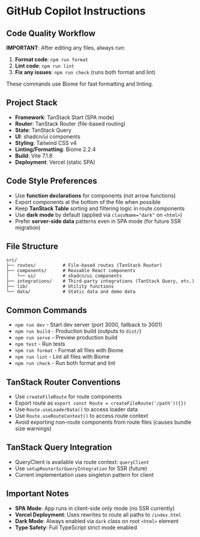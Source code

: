 # GitHub Copilot Instructions

## Code Quality Workflow

**IMPORTANT**: After editing any files, always run:

1. **Format code**: `npm run format`
2. **Lint code**: `npm run lint`
3. **Fix any issues**: `npm run check` (runs both format and lint)

These commands use Biome for fast formatting and linting.

## Project Stack

- **Framework**: TanStack Start (SPA mode)
- **Router**: TanStack Router (file-based routing)
- **State**: TanStack Query
- **UI**: shadcn/ui components
- **Styling**: Tailwind CSS v4
- **Linting/Formatting**: Biome 2.2.4
- **Build**: Vite 7.1.8
- **Deployment**: Vercel (static SPA)

## Code Style Preferences

- Use **function declarations** for components (not arrow functions)
- Export components at the bottom of the file when possible
- Keep **TanStack Table** sorting and filtering logic in route components
- Use **dark mode** by default (applied via `className="dark"` on `<html>`)
- Prefer **server-side data** patterns even in SPA mode (for future SSR migration)

## File Structure

```
src/
├── routes/          # File-based routes (TanStack Router)
├── components/      # Reusable React components
│   └── ui/          # shadcn/ui components
├── integrations/    # Third-party integrations (TanStack Query, etc.)
├── lib/             # Utility functions
└── data/            # Static data and demo data
```

## Common Commands

- `npm run dev` - Start dev server (port 3000, fallback to 3001)
- `npm run build` - Production build (outputs to `dist/`)
- `npm run serve` - Preview production build
- `npm test` - Run tests
- `npm run format` - Format all files with Biome
- `npm run lint` - Lint all files with Biome
- `npm run check` - Run both format and lint

## TanStack Router Conventions

- Use `createFileRoute` for route components
- Export route as `export const Route = createFileRoute('/path')({})`
- Use `Route.useLoaderData()` to access loader data
- Use `Route.useRouteContext()` to access route context
- Avoid exporting non-route components from route files (causes bundle size warnings)

## TanStack Query Integration

- QueryClient is available via route context: `queryClient`
- Use `setupRouterSsrQueryIntegration` for SSR (future)
- Current implementation uses singleton pattern for client

## Important Notes

- **SPA Mode**: App runs in client-side only mode (no SSR currently)
- **Vercel Deployment**: Uses rewrites to route all paths to `/index.html`
- **Dark Mode**: Always enabled via `dark` class on root `<html>` element
- **Type Safety**: Full TypeScript strict mode enabled
